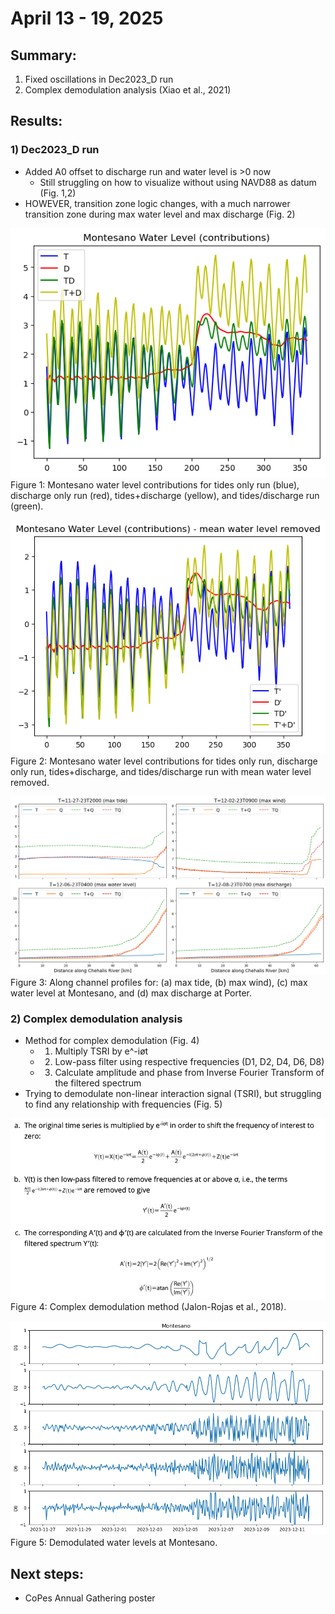 # April 13 - 19, 2025

## Summary:
1) Fixed oscillations in Dec2023_D run<br>
2) Complex demodulation analysis (Xiao et al., 2021)<br>

## Results:
### 1) Dec2023_D run
- Added A0 offset to discharge run and water level is >0 now
	- Still struggling on how to visualize without using NAVD88 as datum (Fig. 1,2)
- HOWEVER, transition zone logic changes, with a much narrower transition zone during max water level and max discharge (Fig. 2)

![MontesanoWaterLevel](../Figures/041725meeting/montesano_waterlevel_contributions.png)<br>
Figure 1: Montesano water level contributions for tides only run (blue), discharge only run (red), tides+discharge (yellow), and tides/discharge run (green).

![MontesanoWaterLevelMinusMean](../Figures/041725meeting/montesano_waterlevel_contributions_minusmean.png)<br>
Figure 2: Montesano water level contributions for tides only run, discharge only run, tides+discharge, and tides/discharge run with mean water level removed. 

![AlongChannel](../Figures/041725meeting/alongchannelcomparisons_T_Q_TQ.png)<br>
Figure 3: Along channel profiles for: (a) max tide, (b) max wind), (c) max water level at Montesano, and (d) max discharge at Porter. 


### 2) Complex demodulation analysis
- Method for complex demodulation (Fig. 4)
	- 1) Multiply TSRI by e^-iøt
	- 2) Low-pass filter using respective frequencies (D1, D2, D4, D6, D8)
	- 3) Calculate amplitude and phase from Inverse Fourier Transform of the filtered spectrum
- Trying to demodulate non-linear interaction signal (TSRI), but struggling to find any relationship with frequencies (Fig. 5)

![ComplexDemodulation](../Figures/041725meeting/complexdemodulation_method.png)<br>
Figure 4: Complex demodulation method (Jalon-Rojas et al., 2018). 

![ComplexDemodulationResults](../Figures/041725meeting/montesano_complexdemodulation.png)<br>
Figure 5: Demodulated water levels at Montesano.


## Next steps:
- CoPes Annual Gathering poster
